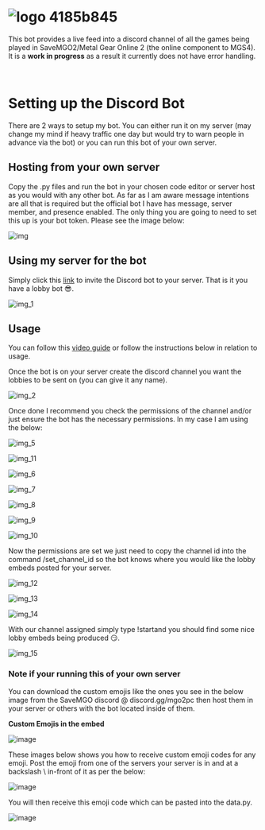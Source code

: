 
# ![logo 4185b845](https://github.com/Dormant-Hero/SaveMGOLobbyBot/assets/79374258/11f754cb-aa63-4e83-adc5-6d780e334e11)

This bot provides a live feed into a discord channel of all the games being played in SaveMGO2/Metal Gear Online 2 (the online component to MGS4). It is a **work in progress** as a result it currently does not have error handling.

<br>

# Setting up the Discord Bot

There are 2 ways to setup my bot. You can either run it on my server (may change my mind if heavy traffic one day but would try to warn people in advance via the bot) or you can run this bot of your own server.

## Hosting from your own server

Copy the .py files and run the bot in your chosen code editor or server host as you would with any other bot. As far as I am aware message intentions are all that is required but the official bot I have has message, server member, and presence enabled. 
The only thing you are going to need to set this up is your bot token. Please see the image below: 

![img](https://github.com/Dormant-Hero/SaveMGOLobbyBot/assets/79374258/65580f79-3a6b-4112-928c-0f047686558b)


## Using my server for the bot

Simply click this [link](https://discord.com/api/oauth2/authorize?client_id=1175813240605913190&permissions=355344&scope=bot%20applications.commands) to invite the Discord bot to your server. That is it you have a lobby bot 😎.

![img_1](https://github.com/Dormant-Hero/SaveMGOLobbyBot/assets/79374258/ceb8d64d-f99f-4d69-a37c-637a3fa6c184)



## Usage

You can follow this [video guide](https://youtu.be/bWCSD36b4AE) or follow the instructions below in relation to usage.

Once the bot is on your server create the discord channel you want the lobbies to be sent on (you can give it any name). 

![img_2](https://github.com/Dormant-Hero/SaveMGOLobbyBot/assets/79374258/076782f4-dafd-4420-870b-bbdc1470a942)


Once done I recommend you check the permissions of the channel and/or just ensure the bot has the necessary permissions. In my case I am using the below:

![img_5](https://github.com/Dormant-Hero/SaveMGOLobbyBot/assets/79374258/da96d941-6887-4da7-9bc3-6eb66c44df04)

![img_11](https://github.com/Dormant-Hero/SaveMGOLobbyBot/assets/79374258/3c18701c-976b-4aac-ad00-d6f411f74133)

![img_6](https://github.com/Dormant-Hero/SaveMGOLobbyBot/assets/79374258/da477644-10c3-4294-98bd-44be5a68c64a)

![img_7](https://github.com/Dormant-Hero/SaveMGOLobbyBot/assets/79374258/df776870-e01e-40f8-a1a3-f16f3e9f478b)

![img_8](https://github.com/Dormant-Hero/SaveMGOLobbyBot/assets/79374258/56ee4390-4657-49d3-a177-2e2c5bd1ae2c)

![img_9](https://github.com/Dormant-Hero/SaveMGOLobbyBot/assets/79374258/7170c369-3453-4a60-ae6e-d01b7ee24065)

![img_10](https://github.com/Dormant-Hero/SaveMGOLobbyBot/assets/79374258/73820bf2-f820-40be-917c-106c64591379)

Now the permissions are set we just need to copy the channel id into the command /set_channel_id so the bot knows where 
you would like the lobby embeds posted for your server.

![img_12](https://github.com/Dormant-Hero/SaveMGOLobbyBot/assets/79374258/efffeaf8-4b3b-4734-963d-8d01e424d428)

![img_13](https://github.com/Dormant-Hero/SaveMGOLobbyBot/assets/79374258/4022ea8d-0144-4414-bcaf-e970a89ac1e0)

![img_14](https://github.com/Dormant-Hero/SaveMGOLobbyBot/assets/79374258/03b89e0b-a9d0-469c-9365-ba10cac708d5)

With our channel assigned simply type !startand you should find some nice lobby embeds being produced 😏.

![img_15](https://github.com/Dormant-Hero/SaveMGOLobbyBot/assets/79374258/c4325ad2-bb87-48bc-b13c-b2ee9c7d5ff6)


### Note if your running this of your own server

You can download the custom emojis like the ones you see in the below image from the SaveMGO discord @ discord.gg/mgo2pc 
then host them in your server or others with the bot located inside of them.

**Custom Emojis in the embed**

![image](https://github.com/Dormant-Hero/SaveMGOLobbyBot/assets/79374258/85e2b9f2-9753-4e93-95b5-5f9ac60640d7)

These images below shows you how to receive custom emoji codes for any emoji. Post the emoji from one of the servers your server is in 
and at a backslash \ in-front of it as per the below:

![image](https://github.com/Dormant-Hero/SaveMGOLobbyBot/assets/79374258/1747a361-5b66-451b-836d-8eea4970ae5a)

You will then receive this emoji code which can be pasted into the data.py.

![image](https://github.com/Dormant-Hero/SaveMGOLobbyBot/assets/79374258/cd029f73-c088-432e-8732-7324aeacde4d)


